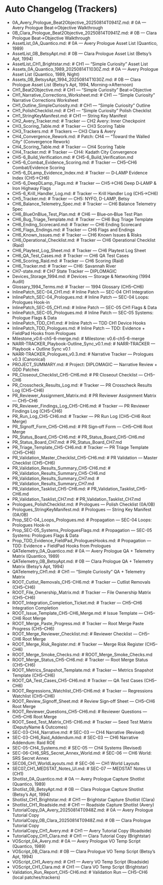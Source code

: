 # Auto Changelog (Trackers)

- 0A_Avery_Prologue_Beat2Objective_20250814T0941Z.md: # 0A — Avery Prologue Beat→Objective Walkthrough
- 0B_Clara_Prologue_Beat2Objective_20250814T0941Z.md: # 0B — Clara Prologue Beat→Objective Walkthrough
- AssetList_0A_Quantico.md: # 0A — Avery Prologue Asset List (Quantico, 1989)
- AssetList_0B_BetsyApt.md: # 0B — Clara Prologue Asset List (Betsy’s Apt, 1994)
- AssetList_CH1_Brightstar.md: # CH1 — “Simple Curiosity” Asset List
- Assets_0A_Quantico_1989_20250814T1030Z.md: # 0A — Avery Prologue Asset List (Quantico, 1989, Night)
- Assets_0B_BetsysApt_1994_20250814T1030Z.md: # 0B — Clara Prologue Asset List (Betsy’s Apt, 1994, Morning→Afternoon)
- CH1_Beat2Objective.md: # CH1 — “Simple Curiosity” Beat→Objective
- CH1_Narrative_Corrections_Worksheet.md: # CH1 — “Simple Curiosity” Narrative Corrections Worksheet
- CH1_Outline_SimpleCuriosity.md: # CH1 — “Simple Curiosity” Outline
- CH1_PolishChecklist.md: # CH1 — “Simple Curiosity” Polish Checklist
- CH1_StringKeyManifest.md: # CH1 — String Key Manifest
- CH2_Avery_Tracker.md: # Tracker — CH2 Avery: Inner Checkpoint
- CH3_Scoring_Table.md: # Tracker — CH3 Scoring Table
- CH3_Trackers.md: # Trackers — CH3 Clara & Avery
- CH4_Convergence_Rework.md: # Patch: CH4 — “Toward the Walled City” (Convergence Rework)
- CH4_Scoring_Table.md: # Tracker — CH4 Scoring Table
- CH4_Tracker.md: # Tracker — CH4: Kadath City Convergence
- CH5-6_Build_Verification.md: # CH5-6_Build_Verification.md
- CH5-6_Combat_Evidence_Scoring.md: # Tracker — CH5–CH6 Combat/Evidence Scoring
- CH5-6_DLamp_Evidence_Index.md: # Tracker — D‑LAMP Evidence Index (CH5→CH6)
- CH5-6_DeepDLamp_Flags.md: # Tracker — CH5→CH6 Deep D‑LAMP & Iron Highway Flags
- CH5-6_Krill_Handler_Log.md: # Tracker — Krill Handler Log (CH5→CH6)
- CH5_Tracker.md: # Tracker — CH5: NYFO, D-LAMP, Betsy
- CH6_Balance_Telemetry_Spec.md: # Tracker — CH6 Balance Telemetry Spec
- CH6_BlueOnBlue_Test_Plan.md: # CH6 — Blue‑on‑Blue Test Plan
- CH6_Bug_Triage_Template.md: # Tracker — CH6 Bug Triage Template
- CH6_Ending_Scorecard.md: # Tracker — CH6 Ending Scorecard
- CH6_Flags_Endings.md: # Tracker — CH6 Flags and Endings
- CH6_Known_Issues.md: # Tracker — CH6 Known Issues & Risks
- CH6_Operational_Checklist.md: # Tracker — CH6 Operational Checklist (Raid)
- CH6_Playtest_Log_Sheet.md: # Tracker — CH6 Playtest Log Sheet
- CH6_QA_Test_Cases.md: # Tracker — CH6 QA Test Cases
- CH6_Scoring_Raid.md: # Tracker — CH6 Scoring (Raid)
- CH6_Tracker.md: # Tracker — CH6: Savannah River
- CH7-state.md: # CH7 State Tracker — DIPLOMAGIC
- Devices_Storage_1994.md: # Devices — Storage & Networking (1994 Audit)
- Glossary_1994_Terms.md: # Tracker — 1994 Glossary (CH5–CH6)
- InlinePatch_SEC-04_CH1.md: # Inline Patch — SEC-04 CH1 Integration
- InlinePatch_SEC-04_Prologues.md: # Inline Patch — SEC-04 Loops: Prologues Hook-in
- InlinePatch_SEC-05_CH1.md: # Inline Patch — SEC-05 CH1 Flags & Data
- InlinePatch_SEC-05_Prologues.md: # Inline Patch — SEC-05 Systems: Prologue Flags & Data
- InlinePatch_TDD_CH1.md: # Inline Patch — TDD CH1 Device Hooks
- InlinePatch_TDD_Prologues.md: # Inline Patch — TDD: Evidence + FieldPad Hooks from Prologues
- Milestone_v0.6-ch5-6-merge.md: # Milestone: v0.6-ch5-6-merge
- NARR-TRACKER_Playbook-Outline_Sync_v0.1.md: # NARR-TRACKER — Playbook + Outline Sync v0.1
- NARR-TRACKER_Prologues_v0.3.md: # Narrative Tracker — Prologues v0.3 (Canonical)
- PROJECT_SUMMARY.md: # Project: DIPLOMAGIC — Narrative Review + GDD Patches
- PR_Closeout_Checklist_CH5-CH6.md: # PR Closeout Checklist — CH5–CH6
- PR_Crosscheck_Results_Log.md: # Tracker — PR Crosscheck Results Log (CH5–CH6)
- PR_Reviewer_Assignment_Matrix.md: # PR Reviewer Assignment Matrix — CH5–CH6
- PR_Reviewer_Findings_Log_CH5-CH6.md: # Tracker — PR Reviewer Findings Log (CH5–CH6)
- PR_Run_Log_CH5-CH6.md: # Tracker — PR Run Log (CH5–CH6 Root Merge)
- PR_Signoff_Form_CH5-CH6.md: # PR Sign‑off Form — CH5–CH6 Root Merge
- PR_Status_Board_CH5-CH6.md: # PR_Status_Board_CH5-CH6.md
- PR_Status_Board_CH7.md: # PR_Status_Board_CH7.md
- PR_Triage_Template_CH5-CH6.md: # Tracker — PR Triage Template (CH5–CH6)
- PR_Validation_Master_Checklist_CH5-CH6.md: # PR Validation — Master Checklist (CH5–CH6)
- PR_Validation_Results_Summary_CH5-CH6.md: # PR_Validation_Results_Summary_CH5-CH6.md
- PR_Validation_Results_Summary_CH7.md: # PR_Validation_Results_Summary_CH7.md
- PR_Validation_Tasklist_CH5-CH6.md: # PR_Validation_Tasklist_CH5-CH6.md
- PR_Validation_Tasklist_CH7.md: # PR_Validation_Tasklist_CH7.md
- Prologues_PolishChecklist.md: # Prologues — Polish Checklist (0A/0B)
- Prologues_StringKeyManifest.md: # Prologues — String Key Manifest (0A/0B)
- Prop_SEC-04_Loops_Prologues.md: # Propagation — SEC-04 Loops: Prologues Hook-in
- Prop_SEC-05_Systems_ProloguesFlags.md: # Propagation — SEC-05 Systems: Prologues Flags & Data
- Prop_TDD_Evidence_FieldPad_ProloguesHooks.md: # Propagation — TDD: Evidence + FieldPad Hooks from Prologues
- QATelemetry_0A_Quantico.md: # 0A — Avery Prologue QA + Telemetry Matrix (Quantico, 1989)
- QATelemetry_0B_BetsyApt.md: # 0B — Clara Prologue QA + Telemetry Matrix (Betsy’s Apt, 1994)
- QATelemetry_CH1.md: # CH1 — “Simple Curiosity” QA + Telemetry Matrix
- ROOT_Cutlist_Removals_CH5-CH6.md: # Tracker — Cutlist Removals (CH5–CH6)
- ROOT_File_Ownership_Matrix.md: # Tracker — File Ownership Matrix (CH5–CH6)
- ROOT_Integration_Completion_Ticket.md: # Tracker — CH5–CH6 Integration Completion
- ROOT_Issue_Template_CH5-CH6_Merge.md: # Issue Template — CH5–CH6 Root Merge
- ROOT_Merge_Paste_Progress.md: # Tracker — Root Merge Paste Progress (CH5–CH6)
- ROOT_Merge_Reviewer_Checklist.md: # Reviewer Checklist — CH5–CH6 Root Merge
- ROOT_Merge_Risk_Register.md: # Tracker — Merge Risk Register (CH5–CH6)
- ROOT_Merge_Smoke_Checks.md: # ROOT_Merge_Smoke_Checks.md
- ROOT_Merge_Status_CH5-CH6.md: # Tracker — Root Merge Status (CH5–CH6)
- ROOT_Metrics_Snapshot_Template.md: # Tracker — Metrics Snapshot Template (CH5–CH6)
- ROOT_QA_Test_Cases_CH5-CH6.md: # Tracker — QA Test Cases (CH5–CH6)
- ROOT_Regressions_Watchlist_CH5-CH6.md: # Tracker — Regressions Watchlist (CH5–CH6)
- ROOT_Review_Signoff_Sheet.md: # Review Sign‑off Sheet — CH5–CH6 Root Merge
- ROOT_Reviewer_Questions_CH5-CH6.md: # Reviewer Questions — CH5–CH6 Root Merge
- ROOT_Seed_Test_Matrix_CH5-CH6.md: # Tracker — Seed Test Matrix (DeputyName & Outcomes)
- SEC-03-CH4_Narrative.md: # SEC-03 — CH4 Narrative (Revised)
- SEC-03-CH6_Raid_Addendum.md: # SEC-03 — CH6 Narrative Addendum: Raid ROE
- SEC-05-CH4_Systems.md: # SEC-05 — CH4 Systems (Revised)
- SEC-06-CH6_SRS_Secret_Annex_World.md: # SEC-06 — CH6 World: SRS Secret Annex
- SEC06_CH1_WorldLayouts.md: # SEC-06 — CH1 World Layouts
- SEC07_CH1_MEDSTAT_Notes_UI.md: # SEC-07 — MEDSTAT Notes UI (CH1)
- Shotlist_0A_Quantico.md: # 0A — Avery Prologue Capture Shotlist (Quantico, 1989)
- Shotlist_0B_BetsyApt.md: # 0B — Clara Prologue Capture Shotlist (Betsy’s Apt, 1994)
- Shotlist_CH1_Brightstar.md: # CH1 — Brightstar Capture Shotlist (Clara)
- Shotlist_CH1_Roadside.md: # CH1 — Roadside Capture Shotlist (Avery)
- TutorialCopy_0A_Avery_20250814T0948Z.md: # 0A — Avery Prologue Tutorial Copy
- TutorialCopy_0B_Clara_20250814T0948Z.md: # 0B — Clara Prologue Tutorial Copy
- TutorialCopy_CH1_Avery.md: # CH1 — Avery Tutorial Copy (Roadside)
- TutorialCopy_CH1_Clara.md: # CH1 — Clara Tutorial Copy (Brightstar)
- VOScript_0A_Avery.md: # 0A — Avery Prologue VO Temp Script (Quantico, 1989)
- VOScript_0B_Clara.md: # 0B — Clara Prologue VO Temp Script (Betsy’s Apt, 1994)
- VOScript_CH1_Avery.md: # CH1 — Avery VO Temp Script (Roadside)
- VOScript_CH1_Clara.md: # CH1 — Clara VO Temp Script (Brightstar)
- Validation_Run_Report_CH5-CH6.md: # Validation Run — CH5–CH6 (local patches/trackers)
